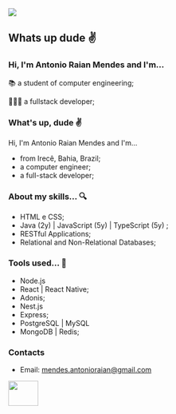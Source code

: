 <div><image src="https://user-images.githubusercontent.com/21374145/118858135-2d13ec00-b8af-11eb-81c6-b47ba9f3315e.png"/></div>

## Whats up dude ✌️

### Hi, I'm Antonio Raian Mendes and I'm...

📚 a student of computer engineering;

👨🏻‍💻 a fullstack developer;


### What's up, dude ✌️
Hi, I'm Antonio Raian Mendes and I'm...
 - from Irecê, Bahia, Brazil;
 - a computer engineer;
 - a full-stack developer;

### About my skills... 🔍
 - HTML e CSS;
 - Java (2y) | JavaScript (5y) | TypeScript (5y) ;
 - RESTful Applications;
 - Relational and Non-Relational Databases;

 ### Tools used... 🧰
 - Node.js
 - React | React Native;
 - Adonis;
 - Nest.js
 - Express;
 - PostgreSQL | MySQL
 - MongoDB | Redis;

### Contacts
 - Email: mendes.antonioraian@gmail.com
<div >
  <a styles="padding: 10" href="https://www.linkedin.com/in/antonio-raian-mendes-42887ba4/"><image src="https://www.gov.br/observatorio/en/academic-programs/graduate-program-in-geophysics/images/linkedin.png/@@images/6ec1e44d-f01a-4ce2-9cbf-314d6f085e45.png" width="60" height="50" /></a>  
</div>

<!-- ### Status
 <div>
  <a href="https://github.com/antonio-raian">
  <img height="140em" src="https://github-readme-stats.vercel.app/api?username=antonio-raian&show_icons=true&theme=default&include_all_commits=true&count_private=true"/>
  <img height="140em" src="https://github-readme-stats.vercel.app/api/top-langs/?username=antonio-raian&layout=compact&langs_count=6&theme=default"/> 
<div> -->
<!--[![Top Langs](https://github-readme-stats.vercel.app/api/top-langs/?username=antonio-raian&langs_count=10&hide=tcl,shell,coq,processing&layout=compact)](https://github.com/anuraghazra/github-readme-stats) -->

